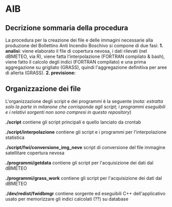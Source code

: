 # AIB
## Decrizione sommaria della procedura
La procedura per la creazione dei file e delle immagini necessarie alla produzione del Bollettino Anti Incendio Boschivo si compone di due fasi:
**1. analisi**: viene elaborato il file di copertura nevosa, i dati rilevati (nel dBMETEO, via R), viene fatta l'interpolazione 
(FORTRAN compilato & bash), viene fatto il calcolo degli indici (FORTRAN compilato) e una prima aggregazione su grigliato (GRASS), 
quindi l'aggregazione definitiva per aree di allerta (GRASS).
**2. previsione:** 

## Organizzazione dei file
L'organizzazione degli script e dei programmi è la seguente (_nota: estratta solo la parte in milanone che corrisponde agli script; i programmi eseguibili e i relativi sorgenti non sono compresi in questo repository_)

**./script** contiene gli script principali e quello lanciato da crontab

**./script/interpolazione** contiene gli script e i programmi per l'interpolazione statistica

**./script/fwi/conversione_img_neve** script di conversione del file immagine satellitare copertura nevosa

**./programmi/getdata** contiene gli script per l'acquisizione dei dati dal dBMETEO

**./programmi/grass_work** contiene gli script per l'acquisizione dei dati dal dBMETEO

**./dev/redist/fwidbmgr** contiene sorgente ed eseguibili C++ dell'applicativo usato per memorizzare gli indici calcolati (??) su 
database 

                      
